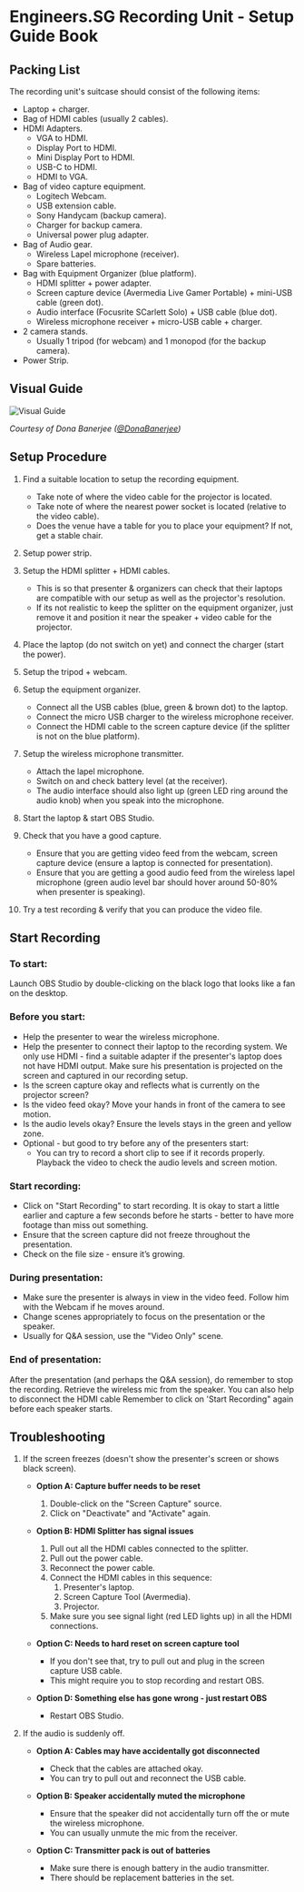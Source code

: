 # Engineers.SG Recording Unit - Setup Guide Book

## Packing List

The recording unit's suitcase should consist of the following items:

- Laptop + charger.
- Bag of HDMI cables (usually 2 cables).
- HDMI Adapters.
	- VGA to HDMI.
	- Display Port to HDMI.
	- Mini Display Port to HDMI.
	- USB-C to HDMI.
	- HDMI to VGA.
- Bag of video capture equipment.
	- Logitech Webcam.
	- USB extension cable.
	- Sony Handycam (backup camera).
	- Charger for backup camera.
	- Universal power plug adapter.
- Bag of Audio gear.
	- Wireless Lapel microphone (receiver).
	- Spare batteries.
- Bag with Equipment Organizer (blue platform).
	- HDMI splitter + power adapter.
	- Screen capture device (Avermedia Live Gamer Portable) + mini-USB cable (green dot).
	- Audio interface (Focusrite SCarlett Solo) + USB cable (blue dot).
	- Wireless microphone receiver + micro-USB cable + charger.
- 2 camera stands.
	- Usually 1 tripod (for webcam) and 1 monopod (for the backup camera).
- Power Strip.

## Visual Guide

![Visual Guide](./engineersSG_setupGuide.png)

*Courtesy of Dona Banerjee ([@DonaBanerjee](https://github.com/DonaBanerjee))*

## Setup Procedure

1. Find a suitable location to setup the recording equipment.
	- Take note of where the video cable for the projector is located.
	- Take note of where the nearest power socket is located (relative to the video cable).
	- Does the venue have a table for you to place your equipment? If not, get a stable chair.

2. Setup power strip.

3. Setup the HDMI splitter + HDMI cables.
	- This is so that presenter & organizers can check that their laptops are compatible with our setup as well as the projector's resolution.
	- If its not realistic to keep the splitter on the equipment organizer, just remove it and position it near the speaker + video cable for the projector.

4. 	Place the laptop (do not switch on yet) and connect the charger (start the power).
5. Setup the tripod + webcam.
6. Setup the equipment organizer.
	- Connect all the USB cables (blue, green & brown dot) to the laptop.
	- Connect the micro USB charger to the wireless microphone receiver.
	- Connect the HDMI cable to the screen capture device (if the splitter is not on the blue platform).
7. Setup the wireless microphone transmitter.
	- Attach the lapel microphone.
	- Switch on and check battery level (at the receiver).
	- The audio interface should also light up (green LED ring around the audio knob) when you speak into the microphone.

8. Start the laptop & start OBS Studio.
9. Check that you have a good capture.
	- Ensure that you are getting video feed from the webcam, screen capture device (ensure a laptop is connected for presentation).
	- Ensure that you are getting a good audio feed from the wireless lapel microphone (green audio level bar should hover around 50-80% when presenter is speaking).
10. Try a test recording & verify that you can produce the video file.


## Start Recording

### To start:

Launch OBS Studio by double-clicking on the black logo that looks like a fan on the desktop.

### Before you start:

- Help the presenter to wear the wireless microphone.
- Help the presenter to connect their laptop to the recording system. We only use HDMI - find a suitable adapter if the presenter's laptop does not have HDMI output. Make sure his presentation is projected on the screen and captured in our recording setup.
- Is the screen capture okay and reflects what is currently on the projector screen?
- Is the video feed okay? Move your hands in front of the camera to see motion.
- Is the audio levels okay? Ensure the levels stays in the green and yellow zone.
- Optional - but good to try before any of the presenters start:
	- You can try to record a short clip to see if it records properly. Playback the video to check the audio levels and screen motion.

### Start recording:

- Click on "Start Recording" to start recording. It is okay to start a little earlier and capture a few seconds before he starts - better to have more footage than miss out something.
- Ensure that the screen capture did not freeze throughout the presentation.
- Check on the file size - ensure it’s growing.

### During presentation:

- Make sure the presenter is always in view in the video feed. Follow him with the Webcam if he moves around.
- Change scenes appropriately to focus on the presentation or the speaker.
- Usually for Q&A session, use the "Video Only" scene.

### End of presentation:

After the presentation (and perhaps the Q&A session), do remember to stop the recording.
Retrieve the wireless mic from the speaker. You can also help to disconnect the HDMI cable 
Remember to click on 'Start Recording" again before each speaker starts.


## Troubleshooting

1. If the screen freezes (doesn't show the presenter's screen or shows black screen).
	
	- **Option A: Capture buffer needs to be reset**
		1. Double-click on the "Screen Capture" source.
		2. Click on "Deactivate" and "Activate" again.

	- **Option B: HDMI Splitter has signal issues**
		1. Pull out all the HDMI cables connected to the splitter.
		2. Pull out the power cable.
		3. Reconnect the power cable.
		4. Connect the HDMI cables in this sequence:
			1. Presenter's laptop.
			2. Screen Capture Tool (Avermedia).
			3. Projector.
		4. Make sure you see signal light (red LED lights up) in all the HDMI connections.

	- **Option C: Needs to hard reset on screen capture tool**
		- If you don't see that, try to pull out and plug in the screen capture USB cable.
		- This might require you to stop recording and restart OBS.

	- **Option D: Something else has gone wrong - just restart OBS**
		- Restart OBS Studio.

2. If the audio is suddenly off.

	- **Option A: Cables may have accidentally got disconnected**
		- Check that the cables are attached okay.
		- You can try to pull out and reconnect the USB cable.

	- **Option B: Speaker accidentally muted the microphone**
		- Ensure that the speaker did not accidentally turn off the or mute the wireless microphone.
		- You can usually unmute the mic from the receiver.

	- **Option C: Transmitter pack is out of batteries**
		- Make sure there is enough battery in the audio transmitter.
		- There should be replacement batteries in the set.
